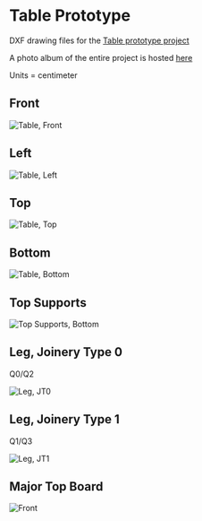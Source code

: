 # Table Prototype

DXF drawing files for the [Table prototype project](https://github.com/jonlamb-gh/openscad-models-rust/tree/master/wood-projects/table)

A photo album of the entire project is hosted [here](https://jonlamb-gh.github.io/wood-projects/table/site/index.html)

Units = centimeter

## Front

![Table, Front](images/table_front.svg)

## Left

![Table, Left](images/table_left.svg)

## Top

![Table, Top](images/table_top.svg)

## Bottom

![Table, Bottom](images/table_bottom.svg)

## Top Supports

![Top Supports, Bottom](images/top_supports.svg)

## Leg, Joinery Type 0

Q0/Q2

![Leg, JT0](images/leg_board_jt0.svg)

## Leg, Joinery Type 1

Q1/Q3

![Leg, JT1](images/leg_board_jt1.svg)

## Major Top Board

![Front](images/major_top_board_front.svg)
